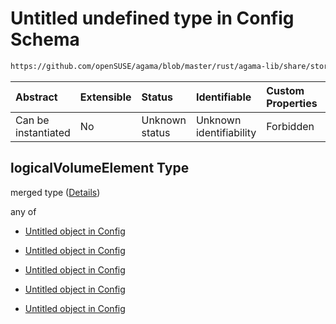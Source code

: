 # Untitled undefined type in Config Schema

```txt
https://github.com/openSUSE/agama/blob/master/rust/agama-lib/share/storage.schema.json#/$defs/logicalVolumeElement
```



| Abstract            | Extensible | Status         | Identifiable            | Custom Properties | Additional Properties | Access Restrictions | Defined In                                                          |
| :------------------ | :--------- | :------------- | :---------------------- | :---------------- | :-------------------- | :------------------ | :------------------------------------------------------------------ |
| Can be instantiated | No         | Unknown status | Unknown identifiability | Forbidden         | Allowed               | none                | [storage.schema.json\*](storage.schema.json "open original schema") |

## logicalVolumeElement Type

merged type ([Details](storage-1-defs-logicalvolumeelement.md))

any of

* [Untitled object in Config](storage-1-defs-simplevolumesgenerator.md "check type definition")

* [Untitled object in Config](storage-1-defs-advancedlogicalvolumesgenerator.md "check type definition")

* [Untitled object in Config](storage-1-defs-logicalvolume.md "check type definition")

* [Untitled object in Config](storage-1-defs-thinpoollogicalvolume.md "check type definition")

* [Untitled object in Config](storage-1-defs-thinlogicalvolume.md "check type definition")
